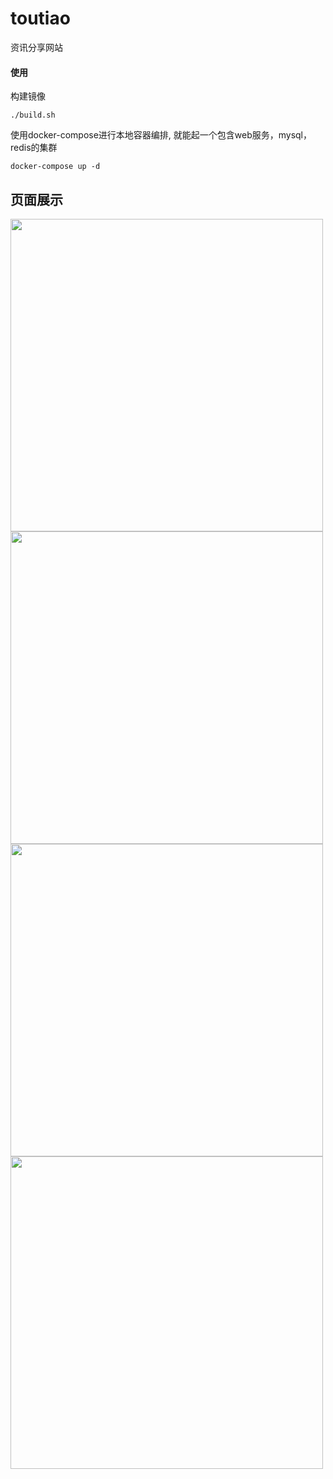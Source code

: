 # toutiao
  资讯分享网站

#### 使用

构建镜像
~~~
./build.sh
~~~

使用docker-compose进行本地容器编排, 就能起一个包含web服务，mysql， redis的集群
~~~
docker-compose up -d
~~~


页面展示
------


<image src="https://github.com/wangqifan/toutiao/blob/master/home.PNG" width=500>
  <image src="https://github.com/wangqifan/toutiao/blob/master/detial.PNG" width=500>
    <image src="https://github.com/wangqifan/toutiao/blob/master/messagelist.PNG" width=500>
      <image src="https://github.com/wangqifan/toutiao/blob/master/messagedetail.PNG" width=500>
